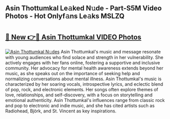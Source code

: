 ## Asin Thottumkal Le𝚊ked N𝚞de - Part-S5M Video Photos - Hot Onlyf𝚊ns Le𝚊ks MSLZQ

# <h2><a href="http://ac2082.deff.icu/?id=Asin+Thottumkal">🔗 New 👉🔴 Asin Thottumkal VIDEO Photos</a></h2>

[![Asin Thottumkal N𝚞des](https://i.imgur.com/rIISA9y.gif)](http://ac2082.deff.icu/?id=Asin+Thottumkal)
Asin Thottumkal's music and message resonate with young audiences who find solace and strength in her vulnerability. She actively engages with her fans online, fostering a supportive and inclusive community. Her advocacy for mental health awareness extends beyond her music, as she speaks out on the importance of seeking help and normalizing conversations about mental illness. Asin Thottumkal's music is characterized by her soaring vocals, introspective lyrics, and eclectic blend of pop, rock, and electronic elements. Her songs often explore themes of love, relationships, and self-discovery, with a focus on storytelling and emotional authenticity. Asin Thottumkal's influences range from classic rock and pop to electronic and indie music, and she has cited artists such as Radiohead, Björk, and St. Vincent as key inspirations.
